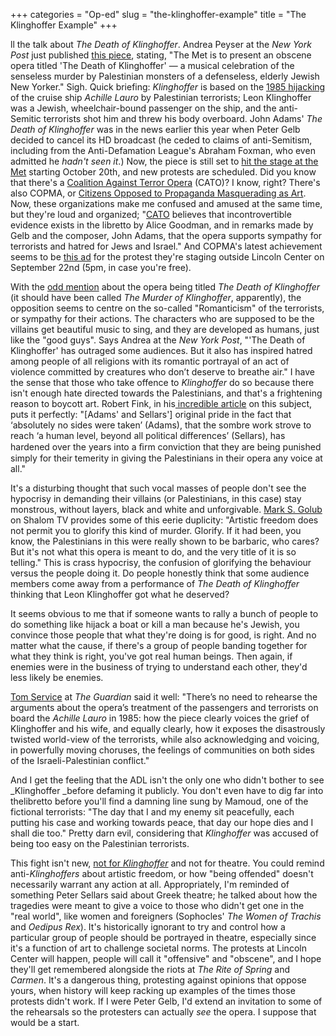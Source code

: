 +++
categories = "Op-ed"
slug = "the-klinghoffer-example"
title = "The Klinghoffer Example"
+++

ll the talk about _The Death of Klinghoffer_. Andrea Peyser at the _New York Post_ just published [this piece](http://nypost.com/2014/09/15/the-met-operas-new-musical-celebration-promoting-bigotry/), stating, "The Met is to present an obscene opera titled 'The Death of Klinghoffer' — a musical celebration of the senseless murder by Palestinian monsters of a defenseless, elderly Jewish New Yorker." Sigh. Quick briefing: _Klinghoffer_ is based on the [1985 hijacking](http://en.wikipedia.org/wiki/Achille_Lauro_hijacking) of the cruise ship _Achille Lauro_ by Palestinian terrorists; Leon Klinghoffer was a Jewish, wheelchair-bound passenger on the ship, and the anti-Semitic terrorists shot him and threw his body overboard. John Adams' _The Death of Klinghoffer_ was in the news earlier this year when Peter Gelb decided to cancel its HD broadcast (he ceded to claims of anti-Semitism, including from the Anti-Defamation League's Abraham Foxman, who even admitted he _hadn't seen it_.) Now, the piece is still set to [hit the stage at the Met](http://www.metopera.org/opera/the-death-of-klinghoffer-adams-tickets) starting October 20th, and new protests are scheduled.
Did you know that there's a [Coalition Against Terror Opera](http://www.bcjewishlink.com/index.php?option=com_content&view=article&id=4771:the-coalition-against-terror-opera-cato-calls-for-protest-at-the-met&catid=150:news&Itemid=562) (CATO)? I know, right? There's also COPMA, or [Citizens Opposed to Propaganda Masquerading as Art](http://www.copma.net/). Now, these organizations make me confused and amused at the same time, but they're loud and organized; "[CATO](http://schmopera.com/wp-admin/CATO%20believes%20that%20incontrovertible%20evidence%20exists%20in%20the%20libretto%20by%20Alice%20Goodman,%20and%20in%20remarks%20made%20by%20Gelb%20and%20the%20composer,%20John%20Adams,%20that%20the%20opera%20supports%20sympathy%20for%20terrorists%20and%20hatred%20for%20Jews%20and%20Israel.) believes that incontrovertible evidence exists in the libretto by Alice Goodman, and in remarks made by Gelb and the composer, John Adams, that the opera supports sympathy for terrorists and hatred for Jews and Israel." And COPMA's latest achievement seems to be [this ad](http://www.copma.net/wp-content/uploads/2014/09/COPMA_Ad_Klinghoffer2.pdf) for the protest they're staging outside Lincoln Center on September 22nd (5pm, in case you're free).

With the [odd mention](http://www.youtube.com/watch?v=HqLrrGFPL9w&t=2m33s) about the opera being titled _The Death of Klinghoffer_ (it should have been called _The Murder of Klinghoffer_, apparently), the opposition seems to centre on the so-called "Romanticism" of the terrorists, or sympathy for their actions. The characters who are supposed to be the villains get beautiful music to sing, and they are developed as humans, just like the "good guys". Says Andrea at the _New York Post_, "'The Death of Klinghoffer' has outraged some audiences. But it also has inspired hatred among people of all religions with its romantic portrayal of an act of violence committed by creatures who don’t deserve to breathe air." I have the sense that those who take offence to _Klinghoffer_ do so because there isn't enough hate directed towards the Palestinians, and that's a frightening reason to boycott art. Robert Fink, in his[ incredible article](https://www.academia.edu/441205/Klinghoffer_in_Brooklyn_Heights) on this subject, puts it perfectly: "[Adams' and Sellars'] original pride in the fact that ‘absolutely no sides were taken’ (Adams), that the sombre work strove to reach ‘a human level, beyond all political differences’ (Sellars), has hardened over the years into a ﬁrm conviction that they are being punished simply for their temerity in giving the Palestinians in their opera any voice at all."

It's a disturbing thought that such vocal masses of people don't see the hypocrisy in demanding their villains (or Palestinians, in this case) stay monstrous, without layers, black and white and unforgivable. [Mark S. Golub](http://www.youtube.com/watch?v=HqLrrGFPL9w&t=27m59s) on Shalom TV provides some of this eerie duplicity: "Artistic freedom does not permit you to glorify this kind of murder. Glorify. If it had been, you know, the Palestinians in this were really shown to be barbaric, who cares? But it's not what this opera is meant to do, and the very title of it is so telling." This is crass hypocrisy, the confusion of glorifying the behaviour versus the people doing it. Do people honestly think that some audience members come away from a performance of _The Death of Klinghoffer_ thinking that Leon Klinghoffer got what he deserved?

It seems obvious to me that if someone wants to rally a bunch of people to do something like hijack a boat or kill a man because he's Jewish, you convince those people that what they're doing is for good, is right. And no matter what the cause, if there's a group of people banding together for what they think is right, you've got real human beings. Then again, if enemies were in the business of trying to understand each other, they'd less likely be enemies.

[Tom Service](http://www.theguardian.com/music/tomserviceblog/2014/jun/18/the-death-of-klinghoffer-if-john-adams-opera-isnt-anti-semitic-how-can-it-fan-anti-semitism) at _The Guardian_ said it well: "There’s no need to rehearse the arguments about the opera’s treatment of the passengers and terrorists on board the _Achille Lauro_ in 1985: how the piece clearly voices the grief of Klinghoffer and his wife, and equally clearly, how it exposes the disastrously twisted world-view of the terrorists, while also acknowledging and voicing, in powerfully moving choruses, the feelings of communities on both sides of the Israeli-Palestinian conflict."

And I get the feeling that the ADL isn't the only one who didn't bother to see _Klinghoffer _before defaming it publicly. You don't even have to dig far into thelibretto before you'll find a damning line sung by Mamoud, one of the fictional terrorists: "The day that I and my enemy sit peacefully, each putting his case and working towards peace, that day our hope dies and I shall die too." Pretty darn evil, considering that _Klinghoffer_ was accused of being too easy on the Palestinian terrorists.

This fight isn't new, [not for _Klinghoffer_](https://www.youtube.com/watch?v=c81s3FwSaaY) and not for theatre. You could remind anti-_Klinghoffers_ about artistic freedom, or how "being offended" doesn't necessarily warrant any action at all. Appropriately, I'm reminded of something Peter Sellars said about Greek theatre; he talked about how the tragedies were meant to give a voice to those who didn't get one in the "real world", like women and foreigners (Sophocles' _The Women of Trachis_ and _Oedipus Rex_). It's historically ignorant to try and control how a particular group of people should be portrayed in theatre, especially since it's a function of art to challenge societal norms. The protests at Lincoln Center will happen, people will call it "offensive" and "obscene", and I hope they'll get remembered alongside the riots at _The Rite of Spring_ and _Carmen_. It's a dangerous thing, protesting against opinions that oppose yours, when history will keep racking up examples of the times those protests didn't work. If I were Peter Gelb, I'd extend an invitation to some of the rehearsals so the protesters can actually _see_ the opera. I suppose that would be a start.
